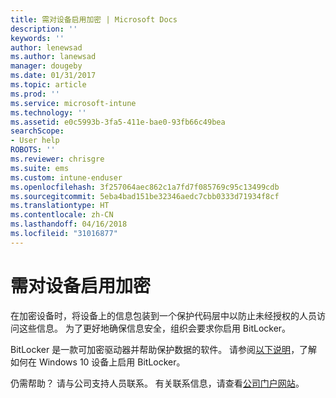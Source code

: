```yaml
---
title: 需对设备启用加密 | Microsoft Docs
description: ''
keywords: ''
author: lenewsad
ms.author: lanewsad
manager: dougeby
ms.date: 01/31/2017
ms.topic: article
ms.prod: ''
ms.service: microsoft-intune
ms.technology: ''
ms.assetid: e0c5993b-3fa5-411e-bae0-93fb66c49bea
searchScope:
- User help
ROBOTS: ''
ms.reviewer: chrisgre
ms.suite: ems
ms.custom: intune-enduser
ms.openlocfilehash: 3f257064aec862c1a7fd7f085769c95c13499cdb
ms.sourcegitcommit: 5eba4bad151be32346aedc7cbb0333d71934f8cf
ms.translationtype: HT
ms.contentlocale: zh-CN
ms.lasthandoff: 04/16/2018
ms.locfileid: "31016877"
---
```

# <a name="you-need-to-enable-encryption"></a>需对设备启用加密

在加密设备时，将设备上的信息包装到一个保护代码层中以防止未经授权的人员访问这些信息。 为了更好地确保信息安全，组织会要求你启用 BitLocker。

BitLocker 是一款可加密驱动器并帮助保护数据的软件。 请参阅[以下说明](https://gallery.technet.microsoft.com/How-to-turn-on-BitLocker-34294d3d)，了解如何在 Windows 10 设备上启用 BitLocker。

仍需帮助？ 请与公司支持人员联系。 有关联系信息，请查看[公司门户网站](https://portal.manage.microsoft.com#HelpDeskDialog)。
